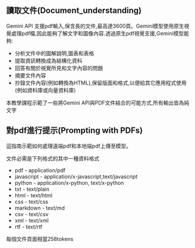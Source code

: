 ## 讀取文件(Document_understanding)
Gemini API 支援pdf輸入,保含長的文件,最高達3600頁。Gemini模型使用原生視覺處理pdf檔,因此能夠了解文字和圖像內容.透過原生pdf視覺支援,Gemini模型能夠:
- 分析文件中的圖解說明,圖表和表格
- 提取資訊轉換成為結構化資料
- 回答有關於視覺所見和文字內容的問題
- 摘要文件內容
- 抄錄文件內容(例如轉換為HTML),保留版面和格式,以便給其它應用程式使用(例如資料庫或向量資料庫)

本教學課程示範了一些將Gemini API與PDF文件結合的可能方式,所有輸出皆為純文字

## 對pdf進行提示(Prompting with PDFs)

這指南示範如何處理遠端pdf和本地端pdf上傳至模型。

文件必需是下列格式的其中一種資料格式

- pdf - application/pdf
- javascript - application/x-javascript,text/javascript
- python - application/x-python, text/x-python
- txt - text/plain
- html - text/html
- css - text/css
- markdown - text/md
- csv - text/csv
- xml - text/xml
- rtf - text/rtf

每個文件頁面相當258tokens
